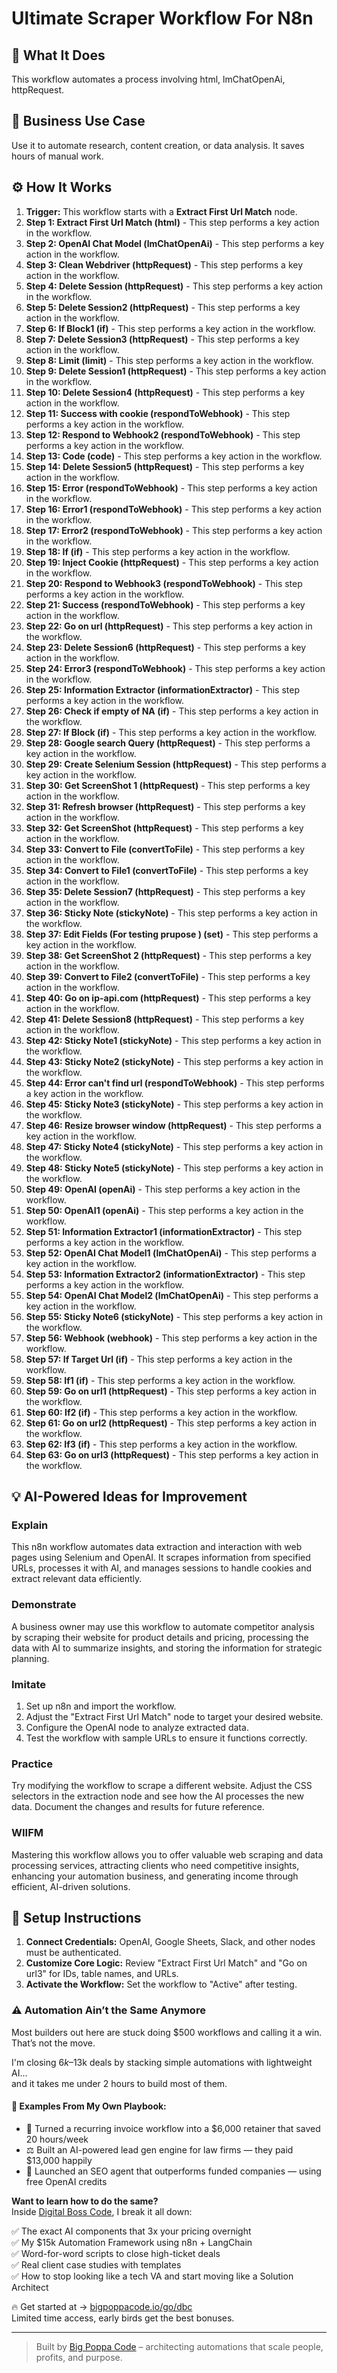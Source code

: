# Ultimate Scraper Workflow For N8n

## 🚀 What It Does
This workflow automates a process involving html, lmChatOpenAi, httpRequest.

## 💼 Business Use Case
Use it to automate research, content creation, or data analysis. It saves hours of manual work.

## ⚙️ How It Works
1.  **Trigger:** This workflow starts with a **Extract First Url Match** node.
2. **Step 1: Extract First Url Match (html)** - This step performs a key action in the workflow.
3. **Step 2: OpenAI Chat Model (lmChatOpenAi)** - This step performs a key action in the workflow.
4. **Step 3: Clean Webdriver  (httpRequest)** - This step performs a key action in the workflow.
5. **Step 4: Delete Session (httpRequest)** - This step performs a key action in the workflow.
6. **Step 5: Delete Session2 (httpRequest)** - This step performs a key action in the workflow.
7. **Step 6: If Block1 (if)** - This step performs a key action in the workflow.
8. **Step 7: Delete Session3 (httpRequest)** - This step performs a key action in the workflow.
9. **Step 8: Limit (limit)** - This step performs a key action in the workflow.
10. **Step 9: Delete Session1 (httpRequest)** - This step performs a key action in the workflow.
11. **Step 10: Delete Session4 (httpRequest)** - This step performs a key action in the workflow.
12. **Step 11: Success with cookie (respondToWebhook)** - This step performs a key action in the workflow.
13. **Step 12: Respond to Webhook2 (respondToWebhook)** - This step performs a key action in the workflow.
14. **Step 13: Code (code)** - This step performs a key action in the workflow.
15. **Step 14: Delete Session5 (httpRequest)** - This step performs a key action in the workflow.
16. **Step 15: Error (respondToWebhook)** - This step performs a key action in the workflow.
17. **Step 16: Error1 (respondToWebhook)** - This step performs a key action in the workflow.
18. **Step 17: Error2 (respondToWebhook)** - This step performs a key action in the workflow.
19. **Step 18: If (if)** - This step performs a key action in the workflow.
20. **Step 19: Inject Cookie (httpRequest)** - This step performs a key action in the workflow.
21. **Step 20: Respond to Webhook3 (respondToWebhook)** - This step performs a key action in the workflow.
22. **Step 21: Success (respondToWebhook)** - This step performs a key action in the workflow.
23. **Step 22: Go on url (httpRequest)** - This step performs a key action in the workflow.
24. **Step 23: Delete Session6 (httpRequest)** - This step performs a key action in the workflow.
25. **Step 24: Error3 (respondToWebhook)** - This step performs a key action in the workflow.
26. **Step 25: Information Extractor (informationExtractor)** - This step performs a key action in the workflow.
27. **Step 26: Check if empty of NA (if)** - This step performs a key action in the workflow.
28. **Step 27: If Block (if)** - This step performs a key action in the workflow.
29. **Step 28: Google search Query  (httpRequest)** - This step performs a key action in the workflow.
30. **Step 29: Create Selenium Session (httpRequest)** - This step performs a key action in the workflow.
31. **Step 30: Get ScreenShot 1 (httpRequest)** - This step performs a key action in the workflow.
32. **Step 31: Refresh browser (httpRequest)** - This step performs a key action in the workflow.
33. **Step 32: Get ScreenShot  (httpRequest)** - This step performs a key action in the workflow.
34. **Step 33: Convert to File (convertToFile)** - This step performs a key action in the workflow.
35. **Step 34: Convert to File1 (convertToFile)** - This step performs a key action in the workflow.
36. **Step 35: Delete Session7 (httpRequest)** - This step performs a key action in the workflow.
37. **Step 36: Sticky Note (stickyNote)** - This step performs a key action in the workflow.
38. **Step 37: Edit Fields (For testing prupose ) (set)** - This step performs a key action in the workflow.
39. **Step 38: Get ScreenShot 2 (httpRequest)** - This step performs a key action in the workflow.
40. **Step 39: Convert to File2 (convertToFile)** - This step performs a key action in the workflow.
41. **Step 40: Go on ip-api.com (httpRequest)** - This step performs a key action in the workflow.
42. **Step 41: Delete Session8 (httpRequest)** - This step performs a key action in the workflow.
43. **Step 42: Sticky Note1 (stickyNote)** - This step performs a key action in the workflow.
44. **Step 43: Sticky Note2 (stickyNote)** - This step performs a key action in the workflow.
45. **Step 44: Error can't find url (respondToWebhook)** - This step performs a key action in the workflow.
46. **Step 45: Sticky Note3 (stickyNote)** - This step performs a key action in the workflow.
47. **Step 46: Resize browser window (httpRequest)** - This step performs a key action in the workflow.
48. **Step 47: Sticky Note4 (stickyNote)** - This step performs a key action in the workflow.
49. **Step 48: Sticky Note5 (stickyNote)** - This step performs a key action in the workflow.
50. **Step 49: OpenAI (openAi)** - This step performs a key action in the workflow.
51. **Step 50: OpenAI1 (openAi)** - This step performs a key action in the workflow.
52. **Step 51: Information Extractor1 (informationExtractor)** - This step performs a key action in the workflow.
53. **Step 52: OpenAI Chat Model1 (lmChatOpenAi)** - This step performs a key action in the workflow.
54. **Step 53: Information Extractor2 (informationExtractor)** - This step performs a key action in the workflow.
55. **Step 54: OpenAI Chat Model2 (lmChatOpenAi)** - This step performs a key action in the workflow.
56. **Step 55: Sticky Note6 (stickyNote)** - This step performs a key action in the workflow.
57. **Step 56: Webhook (webhook)** - This step performs a key action in the workflow.
58. **Step 57: If Target Url (if)** - This step performs a key action in the workflow.
59. **Step 58: If1 (if)** - This step performs a key action in the workflow.
60. **Step 59: Go on url1 (httpRequest)** - This step performs a key action in the workflow.
61. **Step 60: If2 (if)** - This step performs a key action in the workflow.
62. **Step 61: Go on url2 (httpRequest)** - This step performs a key action in the workflow.
63. **Step 62: If3 (if)** - This step performs a key action in the workflow.
64. **Step 63: Go on url3 (httpRequest)** - This step performs a key action in the workflow.

## 💡 AI-Powered Ideas for Improvement
### Explain 
This n8n workflow automates data extraction and interaction with web pages using Selenium and OpenAI. It scrapes information from specified URLs, processes it with AI, and manages sessions to handle cookies and extract relevant data efficiently.

### Demonstrate 
A business owner may use this workflow to automate competitor analysis by scraping their website for product details and pricing, processing the data with AI to summarize insights, and storing the information for strategic planning.

### Imitate 
1. Set up n8n and import the workflow.
2. Adjust the "Extract First Url Match" node to target your desired website.
3. Configure the OpenAI node to analyze extracted data.
4. Test the workflow with sample URLs to ensure it functions correctly.

### Practice 
Try modifying the workflow to scrape a different website. Adjust the CSS selectors in the extraction node and see how the AI processes the new data. Document the changes and results for future reference.

### WIIFM 
Mastering this workflow allows you to offer valuable web scraping and data processing services, attracting clients who need competitive insights, enhancing your automation business, and generating income through efficient, AI-driven solutions.

## 🔧 Setup Instructions
1. **Connect Credentials:** OpenAI, Google Sheets, Slack, and other nodes must be authenticated.
2. **Customize Core Logic:** Review "Extract First Url Match" and "Go on url3" for IDs, table names, and URLs.
3. **Activate the Workflow:** Set the workflow to "Active" after testing.

### ⚠️ Automation Ain’t the Same Anymore

Most builders out here are stuck doing $500 workflows and calling it a win.  
That’s not the move.  

I'm closing $6k–$13k deals by stacking simple automations with lightweight AI...  
and it takes me under 2 hours to build most of them.

#### 🧠 Examples From My Own Playbook:
- 🔁 Turned a recurring invoice workflow into a $6,000 retainer that saved 20 hours/week  
- ⚖️ Built an AI-powered lead gen engine for law firms — they paid $13,000 happily  
- 🚀 Launched an SEO agent that outperforms funded companies — using free OpenAI credits  

**Want to learn how to do the same?**  
Inside [Digital Boss Code](https://bigpoppacode.io/go/dbc), I break it all down:

✅ The exact AI components that 3x your pricing overnight  
✅ My $15k Automation Framework using n8n + LangChain  
✅ Word-for-word scripts to close high-ticket deals  
✅ Real client case studies with templates  
✅ How to stop looking like a tech VA and start moving like a Solution Architect  

🔥 Get started at → [bigpoppacode.io/go/dbc](https://bigpoppacode.io/go/dbc)  
Limited time access, early birds get the best bonuses.

---
> Built by [Big Poppa Code](https://bigpoppacode.io) – architecting automations that scale people, profits, and purpose.
